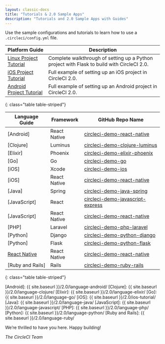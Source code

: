 ```yaml
---
layout: classic-docs
title: "Tutorials & 2.0 Sample Apps"
description: "Tutorials and 2.0 Sample Apps with Guides"
---
```



Use the sample configurations and tutorials to learn how to use a `.circleci/config.yml` file.

Platform Guide | Description
----|----------
<a href="{{ site.baseurl }}/2.0/project-walkthrough/">Linux Project Tutorial</a> | Complete walkthrough of setting up a Python project with Flask to build with CircleCI 2.0.
<a href="{{ site.baseurl }}/2.0/ios-tutorial/">iOS Project Tutorial</a> | Full example of setting up an iOS project in CircleCI 2.0.
<a href="{{ site.baseurl }}/2.0/language-android/">Android Project Tutorial</a> | Full example of setting up an Android project in CircleCI 2.0.
{: class="table table-striped"}

Language Guide | Framework | GitHub Repo Name
 ---------|-----------|-----------------
 [Android] | React Native | [circleci-demo-react-native]
 [Clojure] | Luminus | [circleci-demo-clojure-luminus]
 [Elixir] | Phoenix | [circleci-demo-elixir-phoenix]
 [Go] | Go | [circleci-demo-go]
 [iOS] | Xcode | [circleci-demo-ios]
 [iOS] | React Native | [circleci-demo-react-native]
 [Java] | Spring | [circleci-demo-java-spring]
 [JavaScript] | React | [circleci-demo-javascript-express]
 [JavaScript] | React Native | [circleci-demo-react-native]
 [PHP] | Laravel | [circleci-demo-php-laravel]
 [Python] | Django | [circleci-demo-python-django]
 [Python] | Flask | [circleci-demo-python-flask]
 [React Native](https://github.com/CircleCI-Public/circleci-demo-react-native/blob/master/README.md) | React Native | [circleci-demo-react-native]
 [Ruby and Rails] | Rails | [circleci-demo-ruby-rails]
{: class="table table-striped"}

[Android]: {{ site.baseurl }}/2.0/language-android/
[Clojure]: {{ site.baseurl }}/2.0/language-clojure/
[Elixir]: {{ site.baseurl }}/2.0/language-elixir/
[Go]: {{ site.baseurl }}/2.0/language-go/
[iOS]: {{ site.baseurl }}/2.0/ios-tutorial/
[Java]: {{ site.baseurl }}/2.0/language-java/
[JavaScript]: {{ site.baseurl }}/2.0/language-javascript/
[PHP]: {{ site.baseurl }}/2.0/language-php/
[Python]: {{ site.baseurl }}/2.0/language-python/
[Ruby and Rails]: {{ site.baseurl }}/2.0/language-ruby/

[circleci-demo-clojure-luminus]: https://github.com/CircleCI-Public/circleci-demo-clojure-luminus
[circleci-demo-elixir-phoenix]: https://github.com/CircleCI-Public/circleci-demo-elixir-phoenix
[circleci-demo-go]: https://github.com/CircleCI-Public/circleci-demo-go
[circleci-demo-java-spring]: https://github.com/CircleCI-Public/circleci-demo-java-spring
[circleci-demo-javascript-express]: https://github.com/CircleCI-Public/circleci-demo-javascript-express
[circleci-demo-ios]: https://github.com/CircleCI-Public/circleci-demo-ios
[circleci-demo-php-laravel]: https://github.com/CircleCI-Public/circleci-demo-php-laravel
[circleci-demo-python-django]: https://github.com/CircleCI-Public/circleci-demo-python-flask
[circleci-demo-python-flask]: https://github.com/CircleCI-Public/circleci-demo-python-flask
[circleci-demo-react-native]: https://github.com/CircleCI-Public/circleci-demo-react-native
[circleci-demo-ruby-rails]: https://github.com/CircleCI-Public/circleci-demo-ruby-rails


We’re thrilled to have you here. Happy building!

_The CircleCI Team_
